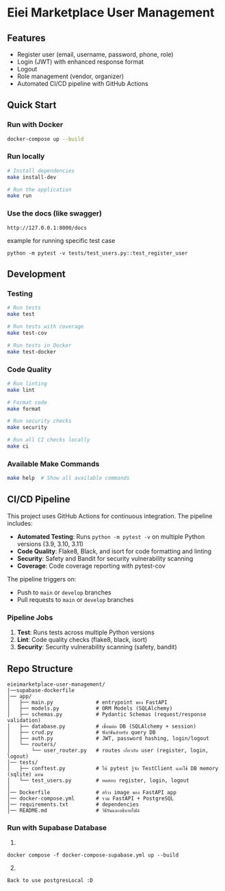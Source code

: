 # Eiei Marketplace User Management

## Features

- Register user (email, username, password, phone, role)
- Login (JWT) with enhanced response format
- Logout
- Role management (vendor, organizer)
- Automated CI/CD pipeline with GitHub Actions

## Quick Start

### Run with Docker

```bash
docker-compose up --build
```

### Run locally

```bash
# Install dependencies
make install-dev

# Run the application
make run
```

### Use the docs (like swagger)

```
http://127.0.0.1:8000/docs
```

example for running specific test case

```
python -m pytest -v tests/test_users.py::test_register_user
```

## Development

### Testing

```bash
# Run tests
make test

# Run tests with coverage
make test-cov

# Run tests in Docker
make test-docker
```

### Code Quality

```bash
# Run linting
make lint

# Format code
make format

# Run security checks
make security

# Run all CI checks locally
make ci
```

### Available Make Commands

```bash
make help  # Show all available commands
```

## CI/CD Pipeline

This project uses GitHub Actions for continuous integration. The pipeline includes:

- **Automated Testing**: Runs `python -m pytest -v` on multiple Python versions (3.9, 3.10, 3.11)
- **Code Quality**: Flake8, Black, and isort for code formatting and linting
- **Security**: Safety and Bandit for security vulnerability scanning
- **Coverage**: Code coverage reporting with pytest-cov

The pipeline triggers on:

- Push to `main` or `develop` branches
- Pull requests to `main` or `develop` branches

### Pipeline Jobs

1. **Test**: Runs tests across multiple Python versions
2. **Lint**: Code quality checks (flake8, black, isort)
3. **Security**: Security vulnerability scanning (safety, bandit)

## Repo Structure

```
eieimarketplace-user-management/
|──supabase-dockerfile
│── app/
│   ├── main.py              # entrypoint ของ FastAPI
│   ├── models.py            # ORM Models (SQLAlchemy)
│   ├── schemas.py           # Pydantic Schemas (request/response validation)
│   ├── database.py          # เชื่อมต่อ DB (SQLAlchemy + session)
│   ├── crud.py              # ฟังก์ชันสำหรับ query DB
│   ├── auth.py              # JWT, password hashing, login/logout
│   └── routers/
│       └── user_router.py   # routes เกี่ยวกับ user (register, login, logout)
│── tests/
│   ├── conftest.py          # ให้ pytest รู้จัก TestClient และใช้ DB memory (sqlite) แทน
│   └── test_users.py        # ทดสอบ register, login, logout
│
│── Dockerfile               # สร้าง image ของ FastAPI app
│── docker-compose.yml       # รวม FastAPI + PostgreSQL
│── requirements.txt         # dependencies
│── README.md                # วิธีรันและอธิบายไฟล์
```

### Run with Supabase Database

1.

```
docker compose -f docker-compose-supabase.yml up --build
```

2.

```
Back to use postgresLocal :D
```
